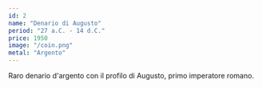 ```yaml
---
id: 2
name: "Denario di Augusto"
period: "27 a.C. - 14 d.C."
price: 1950
image: "/coin.png"
metal: "Argento"
---
```

Raro denario d'argento con il profilo di Augusto, primo imperatore romano.
